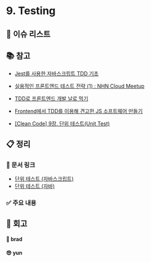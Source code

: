 # 9. Testing

## :pushpin: 이슈 리스트

## :books: 참고

- [Jest를 사용한 자바스크립트 TDD 기초](<https://devh.kr/2021/Jest%E1%84%85%E1%85%B3%E1%86%AF-%E1%84%89%E1%85%A1%E1%84%8B%E1%85%AD%E1%86%BC%E1%84%92%E1%85%A1%E1%86%AB-%E1%84%8C%E1%85%A1%E1%84%87%E1%85%A1%E1%84%89%E1%85%B3%E1%84%8F%E1%85%B3%E1%84%85%E1%85%B5%E1%86%B8%E1%84%90%E1%85%B3-TDD(%E1%84%90%E1%85%A6%E1%84%89%E1%85%B3%E1%84%90%E1%85%B3-%E1%84%8C%E1%85%AE%E1%84%83%E1%85%A9-%E1%84%80%E1%85%A2%E1%84%87%E1%85%A1%E1%86%AF)%E1%84%8B%E1%85%B4-%E1%84%80%E1%85%B5%E1%84%8E%E1%85%A9/>)

- [실용적인 프론트엔드 테스트 전략 (1) : NHN Cloud Meetup](https://meetup.toast.com/posts/174)

- [TDD로 프론트엔드 개발 날로 먹기](https://medium.com/pplink/tdd%EB%A1%9C-%ED%94%84%EB%A1%A0%ED%8A%B8%EC%97%94%EB%93%9C-%EA%B0%9C%EB%B0%9C-%EB%82%A0%EB%A1%9C-%EB%A8%B9%EA%B8%B0-a95e428d929)

- [Frontend에서 TDD를 이용해 견고한 JS 소프트웨어 만들기](https://www.cckn.dev/frontend/frontend%EC%97%90%EC%84%9C-tdd%EB%A5%BC-%EC%9D%B4%EC%9A%A9%ED%95%B4-%EA%B2%AC%EA%B3%A0%ED%95%9C-js-%EC%86%8C%ED%94%84%ED%8A%B8%EC%9B%A8%EC%96%B4-%EB%A7%8C%EB%93%A4%EA%B8%B0/)

- [[Clean Code] 9장. 단위 테스트(Unit Test)](https://citronbanana.tistory.com/161?category=897374)

## :clipboard: 정리

### :link: 문서 링크

- [단위 테스트 (자바스크립트)](./brad_javascript.md)
- [단위 테스트 (자바)](./heewhy_java.md)

### :white_check_mark: 주요 내용

## :pray: 회고

#### :bread: brad

#### :sunglasses: yun
